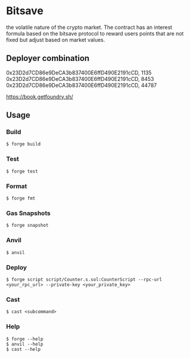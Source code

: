 # Bitsave
the volatile nature of the crypto market. 
The contract has an interest formula based on the bitsave protocol to 
reward users points that are not fixed but adjust based on market
values. 

## Deployer combination
0x23D2d7CD86e9DeCA3b837400E6ffD490E2191cCD, 1135
0x23D2d7CD86e9DeCA3b837400E6ffD490E2191cCD, 8453
0x23D2d7CD86e9DeCA3b837400E6ffD490E2191cCD, 44787

https://book.getfoundry.sh/

## Usage

### Build

```shell
$ forge build
```

### Test

```shell
$ forge test
```

### Format

```shell
$ forge fmt
```

### Gas Snapshots

```shell
$ forge snapshot
```

### Anvil

```shell
$ anvil
```

### Deploy

```shell
$ forge script script/Counter.s.sol:CounterScript --rpc-url <your_rpc_url> --private-key <your_private_key>
```

### Cast

```shell
$ cast <subcommand>
```

### Help

```shell
$ forge --help
$ anvil --help
$ cast --help
```
